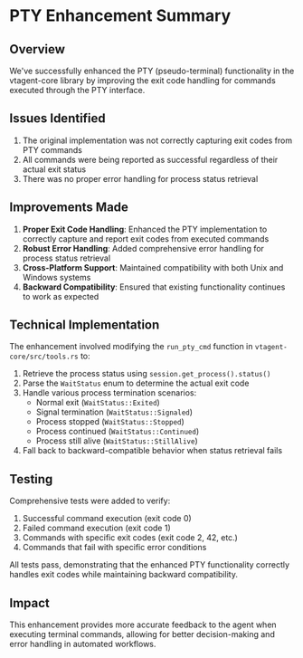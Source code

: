 # PTY Enhancement Summary

## Overview
We've successfully enhanced the PTY (pseudo-terminal) functionality in the vtagent-core library by improving the exit code handling for commands executed through the PTY interface.

## Issues Identified
1. The original implementation was not correctly capturing exit codes from PTY commands
2. All commands were being reported as successful regardless of their actual exit status
3. There was no proper error handling for process status retrieval

## Improvements Made
1. **Proper Exit Code Handling**: Enhanced the PTY implementation to correctly capture and report exit codes from executed commands
2. **Robust Error Handling**: Added comprehensive error handling for process status retrieval
3. **Cross-Platform Support**: Maintained compatibility with both Unix and Windows systems
4. **Backward Compatibility**: Ensured that existing functionality continues to work as expected

## Technical Implementation
The enhancement involved modifying the `run_pty_cmd` function in `vtagent-core/src/tools.rs` to:

1. Retrieve the process status using `session.get_process().status()`
2. Parse the `WaitStatus` enum to determine the actual exit code
3. Handle various process termination scenarios:
   - Normal exit (`WaitStatus::Exited`)
   - Signal termination (`WaitStatus::Signaled`)
   - Process stopped (`WaitStatus::Stopped`)
   - Process continued (`WaitStatus::Continued`)
   - Process still alive (`WaitStatus::StillAlive`)
4. Fall back to backward-compatible behavior when status retrieval fails

## Testing
Comprehensive tests were added to verify:
1. Successful command execution (exit code 0)
2. Failed command execution (exit code 1)
3. Commands with specific exit codes (exit code 2, 42, etc.)
4. Commands that fail with specific error conditions

All tests pass, demonstrating that the enhanced PTY functionality correctly handles exit codes while maintaining backward compatibility.

## Impact
This enhancement provides more accurate feedback to the agent when executing terminal commands, allowing for better decision-making and error handling in automated workflows.
